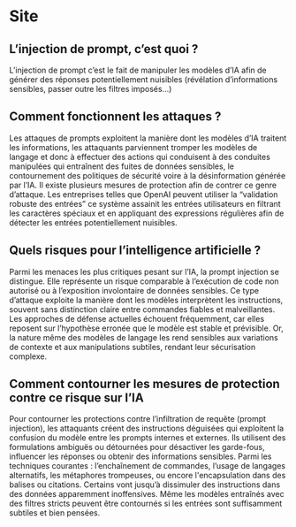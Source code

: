 # Site

## L’injection de prompt, c’est quoi ?
L’injection de prompt c’est le fait de manipuler les modèles d’IA afin de générer des 
réponses potentiellement nuisibles (révélation d’informations sensibles, passer outre les filtres imposés…)

## Comment fonctionnent les attaques ? 
Les attaques de prompts exploitent la manière dont les modèles d’IA traitent les informations, les attaquants parviennent tromper les modèles de langage et donc à effectuer des actions qui conduisent à des conduites manipulées qui entraînent des fuites de données sensibles, le contournement des politiques de sécurité voire à la désinformation générée par l’IA.
Il existe plusieurs mesures de protection afin de contrer ce genre d’attaque. 
Les entreprises telles que OpenAI peuvent utiliser la “validation robuste des entrées” ce système assainit les entrées utilisateurs en filtrant les caractères spéciaux et en appliquant des expressions régulières afin de détecter les entrées potentiellement nuisibles.

## Quels risques pour l’intelligence artificielle ?

Parmi les menaces les plus critiques pesant sur l’IA, la prompt injection se distingue. Elle représente un risque comparable à l’exécution de code non autorisé ou à l’exposition involontaire de données sensibles. Ce type d’attaque exploite la manière dont les modèles interprètent les instructions, souvent sans distinction claire entre commandes fiables et malveillantes. Les approches de défense actuelles échouent fréquemment, car elles reposent sur l’hypothèse erronée que le modèle est stable et prévisible. Or, la nature même des modèles de langage les rend sensibles aux variations de contexte et aux manipulations subtiles, rendant leur sécurisation complexe.

## Comment contourner les mesures de protection contre ce risque sur l’IA

Pour contourner les protections contre l’infiltration de requête (prompt injection), les attaquants créent des instructions déguisées qui exploitent la confusion du modèle entre les prompts internes et externes. Ils utilisent des formulations ambiguës ou détournées pour désactiver les garde-fous, influencer les réponses ou obtenir des informations sensibles. Parmi les techniques courantes : l’enchaînement de commandes, l’usage de langages alternatifs, les métaphores trompeuses, ou encore l'encapsulation dans des balises ou citations. Certains vont jusqu’à dissimuler des instructions dans des données apparemment inoffensives. Même les modèles entraînés avec des filtres stricts peuvent être contournés si les entrées sont suffisamment subtiles et bien pensées.


